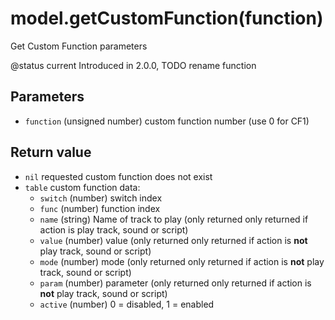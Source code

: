 # model.getCustomFunction(function)

Get Custom Function parameters

@status current Introduced in 2.0.0, TODO rename function

## Parameters

* `function` (unsigned number) custom function number (use 0 for CF1)

## Return value

* `nil` requested custom function does not exist
* `table` custom function data:
  * `switch` (number) switch index
  * `func` (number) function index
  * `name` (string) Name of track to play (only returned only returned if action is play track, sound or script)
  * `value` (number) value (only returned only returned if action is **not** play track, sound or script)
  * `mode` (number) mode (only returned only returned if action is **not** play track, sound or script)
  * `param` (number) parameter (only returned only returned if action is **not** play track, sound or script)
  * `active` (number) 0 = disabled, 1 = enabled
